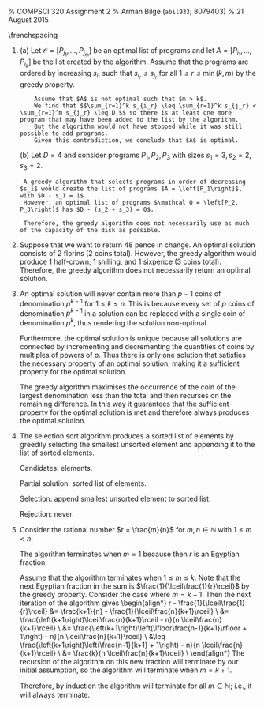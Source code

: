 % COMPSCI 320 Assignment 2
% Arman Bilge (`abil933`\; 8079403)
% 21 August 2015

\frenchspacing

1. (a) Let $\mathcal O = \left[P_{j_1}, \ldots, P_{j_m}\right]$ be an optimal list of programs and let $A = \left[P_{i_1}, \ldots, P_{i_k}\right]$ be the list created by the algorithm.
       Assume that the programs are ordered by increasing $s_i$, such that $s_{i_r} \leq s_{j_r}$ for all $1 \leq r \leq \min{\left(k, m\right)}$ by the greedy property.

           Assume that $A$ is not optimal such that $m > k$.
           We find that $$\sum_{r=1}^k s_{i_r} \leq \sum_{r=1}^k s_{j_r} < \sum_{r=1}^m s_{j_r} \leq D,$$ so there is at least one more program that may have been added to the list by the algorithm.
           But the algorithm would not have stopped while it was still possible to add programs.
           Given this contradiction, we conclude that $A$ is optimal.

    (b) Let $D = 4$ and consider programs $P_1, P_2, P_3$ with sizes $s_1 = 3, s_2 = 2, s_3 = 2$.

        A greedy algorithm that selects programs in order of decreasing $s_i$ would create the list of programs $A = \left[P_1\right]$, with $D - s_1 = 1$.
        However, an optimal list of programs $\mathcal O = \left[P_2, P_3\right]$ has $D - (s_2 + s_3) = 0$.

        Therefore, the greedy algorithm does not necessarily use as much of the capacity of the disk as possible.

2. Suppose that we want to return 48 pence in change.
    An optimal solution consists of 2 florins (2 coins total).
    However, the greedy algorithm would produce 1 half-crown, 1 shilling, and 1 sixpence (3 coins total).
    Therefore, the greedy algorithm does not necessarily return an optimal solution.

3. An optimal solution will never contain more than $p - 1$ coins of denomination $p^{k-1}$ for $1 \leq k \leq n$.
    This is because every set of $p$ coins of denomination $p^{k-1}$ in a solution can be replaced with a single coin of denomination $p^k$, thus rendering the solution non-optimal.

    Furthermore, the optimal solution is unique because all solutions are connected by incrementing and decrementing the quantities of coins by multiples of powers of $p$.
    Thus there is only one solution that satisfies the necessary property of an optimal solution, making it a sufficient property for the optimal solution.

    The greedy algorithm maximises the occurrence of the coin of the largest denomination less than the total and then recurses on the remaining difference.
    In this way it guarantees that the sufficient property for the optimal solution is met and therefore always produces the optimal solution.

4. The selection sort algorithm produces a sorted list of elements by greedily selecting the smallest unsorted element and appending it to the list of sorted elements.

    Candidates: elements.

    Partial solution: sorted list of elements.

    Selection: append smallest unsorted element to sorted list.

    Rejection: never.

5. Consider the rational number $r = \frac{m}{n}$ for $m, n \in \mathbb N$ with $1 \leq m < n$.

    The algorithm terminates when $m = 1$ because then $r$ is an Egyptian fraction.

    Assume that the algorithm terminates when $1 \leq m \leq k$.
    Note that the next Egyptian fraction in the sum is $\frac{1}{\lceil\frac{1}{r}\rceil}$ by the greedy property.
    Consider the case where $m = k+1$.
    Then the next iteration of the algorithm gives
    \begin{align*}
        r - \frac{1}{\lceil\frac{1}{r}\rceil} &= \frac{k+1}{n} - \frac{1}{\lceil\frac{n}{k+1}\rceil} \\
        &= \frac{\left(k+1\right)\lceil\frac{n}{k+1}\rceil - n}{n \lceil\frac{n}{k+1}\rceil} \\
        &= \frac{\left(k+1\right)\left(\lfloor\frac{n-1}{k+1}\rfloor + 1\right) - n}{n \lceil\frac{n}{k+1}\rceil} \\
        &\leq \frac{\left(k+1\right)\left(\frac{n-1}{k+1} + 1\right) - n}{n \lceil\frac{n}{k+1}\rceil} \\
        &= \frac{k}{n \lceil\frac{n}{k+1}\rceil} \\
    \end{align*}
    The recursion of the algorithm on this new fraction will terminate by our initial assumption, so the algorithm will terminate when $m = k+1$.

    Therefore, by induction the algorithm will terminate for all $m \in \mathbb N$; i.e., it will always terminate.